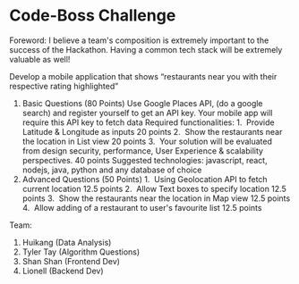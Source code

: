 # Code-Boss Challenge

Foreword: 
I believe a team's composition is extremely important to the success of the Hackathon. Having a common tech stack will be extremely valuable as well!

Develop a mobile application that shows “restaurants near you with their respective rating highlighted” 
1. Basic Questions (80 Points)
Use Google Places API, (do a google search) and register yourself to get an API key. Your mobile app will require this API key to fetch data
Required functionalities:
1.  Provide Latitude & Longitude as inputs          20 points
2.  Show the restaurants near the location in List view         20 points
3.  Your solution will be evaluated from design security, performance, User Experience & scalability perspectives.          40 points
Suggested technologies: javascript, react, nodejs, java, python and any database of choice
2. Advanced Questions (50 Points)
1.  Using Geolocation API to fetch current location         12.5 points
2.  Allow Text boxes to specify location            12.5 points
3.  Show the restaurants near the location in Map view          12.5 points
4.  Allow adding of a restaurant to user's favourite list           12.5 points

Team: 
1. Huikang (Data Analysis)
2. Tyler Tay (Algorithm Questions)
3. Shan Shan (Frontend Dev)
4. Lionell (Backend Dev) 


